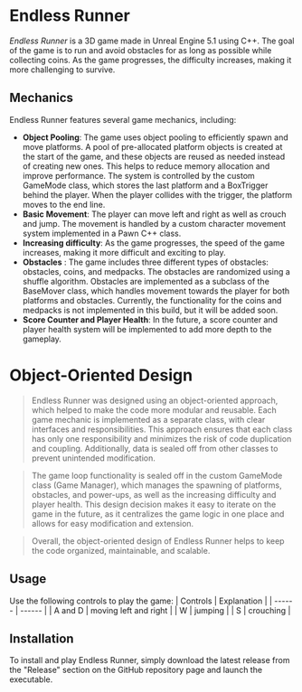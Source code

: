 # **Endless Runner**
_Endless Runner_ is a 3D game made in Unreal Engine 5.1 using C++. The goal of the game is to run and avoid obstacles for as long as possible while collecting coins. As the game progresses, the difficulty increases, making it more challenging to survive.

## Mechanics
Endless Runner features several game mechanics, including:

- **Object Pooling**: The game uses object pooling to efficiently spawn and move platforms. A pool of pre-allocated platform objects is created at the start of the game, and these objects are reused as needed instead of creating new ones. This helps to reduce memory allocation and improve performance. The system is controlled by the custom GameMode class, which stores the last platform and a BoxTrigger behind the player. When the player collides with the trigger, the platform moves to the end line.
- **Basic Movement**: The player can move left and right as well as crouch and jump. The movement is handled by a custom character movement system implemented in a Pawn C++ class.
- **Increasing difficulty**: As the game progresses, the speed of the game increases, making it more difficult and exciting to play.
- **Obstacles** : The game includes three different types of obstacles: obstacles, coins, and medpacks. The obstacles are randomized using a shuffle algorithm. Obstacles are implemented as a subclass of the BaseMover class, which handles movement towards the player for both platforms and obstacles. Currently, the functionality for the coins and medpacks is not implemented in this build, but it will be added soon.
- **Score Counter and Player Health**: In the future, a score counter and player health system will be implemented to add more depth to the gameplay.

# Object-Oriented Design
 > Endless Runner was designed using an object-oriented approach, which helped to make the code more modular and reusable. Each game mechanic is implemented as a separate class, with clear interfaces and responsibilities. This approach ensures that each class has only one responsibility and minimizes the risk of code duplication and coupling. Additionally, data is sealed off from other classes to prevent unintended modification.
 
 > The game loop functionality is sealed off in the custom GameMode class (Game Manager), which manages the spawning of platforms, obstacles, and power-ups, as well as the increasing difficulty and player health. This design decision makes it easy to iterate on the game in the future, as it centralizes the game logic in one place and allows for easy modification and extension.

> Overall, the object-oriented design of Endless Runner helps to keep the code organized, maintainable, and scalable.


## Usage
Use the following controls to play the game:
| Controls | Explanation |
| ------ | ------ |
| A and D |  moving left and right | 
| W |  jumping | 
| S |  crouching | 

## Installation
To install and play Endless Runner, simply download the latest release from the "Release" section on the GitHub repository page and launch the executable.
